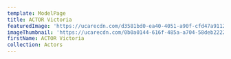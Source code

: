 ```yaml
---
template: ModelPage
title: ACTOR Victoria
featuredImage: 'https://ucarecdn.com/d3581bd0-ea40-4051-a90f-cfd47a911248/'
imageThumbnail: 'https://ucarecdn.com/0b0a0144-616f-485a-a704-58deb2222540/'
firstName: ACTOR Victoria
collection: Actors
---
```


